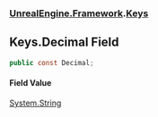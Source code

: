 ### [UnrealEngine.Framework](./UnrealEngine-Framework.md 'UnrealEngine.Framework').[Keys](./UnrealEngine-Framework-Keys.md 'UnrealEngine.Framework.Keys')
## Keys.Decimal Field
  
```csharp
public const Decimal;
```
#### Field Value
[System.String](https://docs.microsoft.com/en-us/dotnet/api/System.String 'System.String')  
